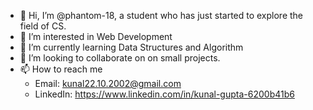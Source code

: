 - 👋 Hi, I’m @phantom-18, a student who has just started to explore the field of CS.
- 👀 I’m interested in Web Development
- 🌱 I’m currently learning Data Structures and Algorithm
- 💞️ I’m looking to collaborate on on small projects.
- 📫 How to reach me 
    - Email: kunal22.10.2002@gmail.com
    - LinkedIn: https://www.linkedin.com/in/kunal-gupta-6200b41b6
   
